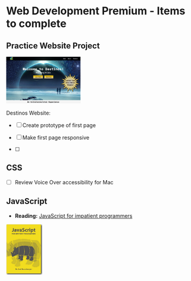 # Web Development Premium - Items to complete

## Practice Website Project
<img src="/img/destinos-preview.png" width= "200">

Destinos Website:
- [ ] Create prototype of first page
- [ ] Make first page responsive 

- [ ]


## CSS
-  [ ] Review Voice Over accessibility for Mac


## JavaScript
- **Reading:** [JavaScript for impatient programmers](https://exploringjs.com/impatient-js/index.html)
<img src="/img/cover-impatient-prg.png" width= "100">
